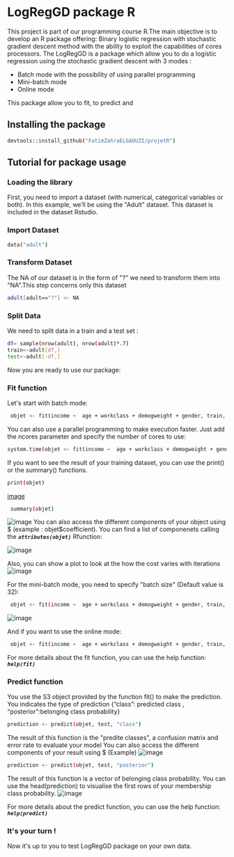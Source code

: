 
LogRegGD package R
===================
<p>This project is part of our programming course R.The main objective is to develop an R package offering: Binary logistic regression with stochastic gradient descent method with the ability to exploit the capabilities of cores processors.
The LogRegGD is a package which allow you to do a logistic regression using the stochastic gradient descent with 3 modes :
<ul>
  <li>Batch mode with the possibility of using parallel programming</li>
  <li>Mini-batch mode</li>
  <li>Online mode</li>
 </ul>
This package allow you to fit, to predict and  </p>

Installing the package
----------------------
 ```sh 
 devtools::install_github("FatimZahraELGAOUZI/projetR") 
 ```

Tutorial for package usage
--------------------------

### Loading the library

<p>First, you need to import a dataset (with numerical, categorical
variables or both). In this example, we’ll be using the "Adult"
dataset. This dataset is included in the dataset Rstudio. </p>

###  Import Dataset

```sh
data("adult")
```
###  Transform Dataset 
The NA of our dataset is in the form of "?" we need to transform them into "NA".This step concerns only this dataset
 ```sh 
 adult[adult=="?"] <- NA
 ```
### Split Data  
We need to split data in a train and a test set :  
```sh 
df= sample(nrow(adult), nrow(adult)*.7)
train<-adult[df,]
test<-adult[-df,]
```
Now you are ready to use our package: 
### Fit function 
Let's start with batch mode:
```sh 
 objet <- fit(income ~  age + workclass + demogweight + gender, train, mode="batch", eta = 0.3, max_iter = 500, tol = 1e-3)
 ```
 You can also use a parallel programming to make execution faster. Just add the ncores parameter and specify the number of cores to use:
 ```sh 
 system.time(objet <- fit(income ~  age + workclass + demogweight + gender, train, mode="batch",eta = 0.3, max_iter = 500, tol = 1e-3, ncores = 3))
 ```
 If you want to see the result of your training dataset, you can use the print() or the summary() functions.
 ```sh 
 print(objet)
  ```
 [image](https://user-images.githubusercontent.com/92757617/143952246-8e9f9773-ca7c-4beb-93b6-d742489de1c8.png)

 ```sh 
  summary(objet)
  ```
![image](https://user-images.githubusercontent.com/92757617/143952367-d7e8ae56-77bf-479a-a3c8-7f12f6a0e5f5.png)
You can also access the different components of your object using $ (example : objet$coefficient). You can find a list of componenets calling the  **_`attributes(objet)`_** Rfunction:
 
 ![image](https://user-images.githubusercontent.com/92757617/143952583-15234094-8b6c-49a2-a230-764e093febc2.png)

 Also, you can show a plot to look at the how the cost varies with iterations
 ![image](https://user-images.githubusercontent.com/92757617/143952619-70fecce5-ccd2-4f4b-9682-1c8d825717e9.png)

 For the mini-batch mode, you need to specify "batch size" (Default value is 32):
```sh 
 objet <- fit(income ~  age + workclass + demogweight + gender, train, mode="mini-batch", batch_size = 32, eta = 0.3, max_iter = 500, tol = 1e-3)
 ```
 ![image](https://user-images.githubusercontent.com/92757617/143952676-8a5e68f7-c777-463b-ba35-b1dc63e45eb1.png)

 And if you want to use the online mode:
```sh 
 objet <- fit(income ~  age + workclass + demogweight + gender, train, mode="online", eta = 0.3, max_iter = 500, tol = 1e-3)
 ```
 For more details about the fit function, you can use the help function: **_`help(fit)`_**
 
 ### Predict function 
 
You use the S3 object provided by the function fit() to make the prediction. You indicates the type of prediction {“class”: predicted class , “posterior”:belonging class probability}
```sh 
prediction <- predict(objet, test, "class")
 ```
The result of this function is the "predite classes", a confusion matrix and error rate to evaluate your model
You can also access the different components of your result using $ (Example)
![image](https://user-images.githubusercontent.com/92757617/143952872-7a53b558-b19d-4b03-9bef-85bf995ec1d9.png)
```sh 
prediction <- predict(objet, test, "posterior")
 ```
The result of this function is a vector of belonging class probability. You can use the head(prediction) to visualise the first rows of your membership class probability.
![image](https://user-images.githubusercontent.com/92757617/143953026-2e67051c-2e2d-4b61-a7ed-3c340d9cc6dc.png)

For more details about the predict function, you can use the help function: **_`help(predict)`_**
### It's your turn !
Now it's up to you to test LogRegGD package on your own data.

